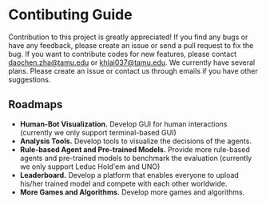 # Contibuting Guide
Contribution to this project is greatly appreciated! If you find any bugs or have any feedback, please create an issue or send a pull request to fix the bug. If you want to contribute codes for new features, please contact [daochen.zha@tamu.edu](mailto:daochen.zha@tamu.edu) or [khlai037@tamu.edu](mailto:khlai037@tamu.edu). We currently have several plans. Please create an issue or contact us through emails if you have other suggestions.

## Roadmaps

*   **Human-Bot Visualization.** Develop GUI for human interactions (currently we only support terminal-based GUI)
*   **Analysis Tools.** Develop tools to visualize the decisions of the agents.
*   **Rule-based Agent and Pre-trained Models.** Provide more rule-based agents and pre-trained models to benchmark the evaluation (currently we only support Leduc Hold'em and UNO)
*   **Leaderboard.** Develop a platform that enables everyone to upload his/her trained model and compete with each other worldwide.
*   **More Games and Algorithms.** Develop more games and algorithms.
